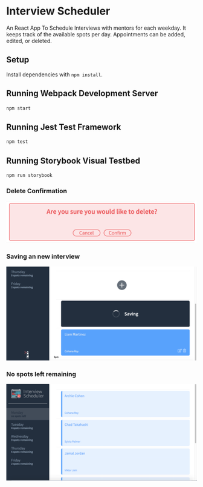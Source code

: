 # Interview Scheduler
An React App To Schedule Interviews with mentors for each weekday. 
It keeps track of the available spots per day.
Appointments can be added, edited, or deleted.

## Setup

Install dependencies with `npm install`.

## Running Webpack Development Server

```sh
npm start
```

## Running Jest Test Framework

```sh
npm test
```

## Running Storybook Visual Testbed

```sh
npm run storybook
```
### Delete Confirmation
![Delete Confirmation!](docs/delete_confirmation.png)
### Saving an new interview
![Interview saving](docs/interview_saving.png)
### No spots left remaining
![No spots remaining](docs/interviewer_nospots.png)
